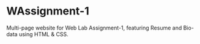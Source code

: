 # WAssignment-1
Multi-page website for Web Lab Assignment-1, featuring Resume and Bio-data using HTML &amp; CSS.

